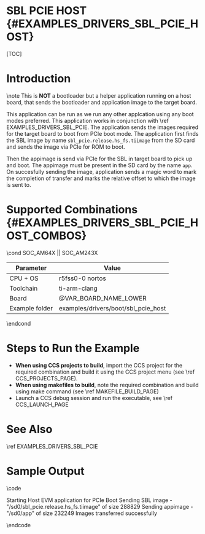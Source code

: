 # SBL PCIE HOST {#EXAMPLES_DRIVERS_SBL_PCIE_HOST}

[TOC]

# Introduction

\note This is **NOT** a bootloader but a helper application running on a host board,
that sends the bootloader and application image to the target board.

This application can be run as we run any other applcation using any boot modes
preferred. This application works in conjunction with \ref EXAMPLES_DRIVERS_SBL_PCIE.
The application sends the images required for the target board to boot from PCIe boot
mode. The application first finds the SBL image by name `sbl_pcie.release.hs_fs.tiimage`
from the SD card and sends the image via PCIe for ROM to boot.

Then the appimage is send via PCIe for the SBL in target board to pick up and boot.
The appimage must be present in the SD card by the name `app`. On succesfully
sending the image, application sends a magic word to mark the completion of transfer
and marks the relative offset  to which the image is sent to.

# Supported Combinations {#EXAMPLES_DRIVERS_SBL_PCIE_HOST_COMBOS}

\cond SOC_AM64X || SOC_AM243X

 Parameter      | Value
 ---------------|-----------
 CPU + OS       | r5fss0-0 nortos
 Toolchain      | ti-arm-clang
 Board          | @VAR_BOARD_NAME_LOWER
 Example folder | examples/drivers/boot/sbl_pcie_host

\endcond

# Steps to Run the Example

- **When using CCS projects to build**, import the CCS project for the required combination
  and build it using the CCS project menu (see \ref CCS_PROJECTS_PAGE).
- **When using makefiles to build**, note the required combination and build using
  make command (see \ref MAKEFILE_BUILD_PAGE)
- Launch a CCS debug session and run the executable, see \ref CCS_LAUNCH_PAGE

# See Also

\ref EXAMPLES_DRIVERS_SBL_PCIE

# Sample Output

\code

Starting Host EVM application for PCIe Boot
Sending SBL image - "/sd0/sbl_pcie.release.hs_fs.tiimage" of size 288829
Sending appimage - "/sd0/app" of size 232249
Images transferred successfully

\endcode
